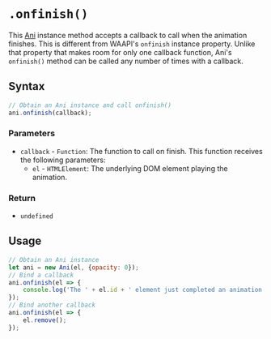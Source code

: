 # `.onfinish()`
This [Ani](..) instance method accepts a callback to call when the animation finishes. This is different from WAAPI's `onfinish` instance property. Unlike that property that makes room for only one callback function, Ani's `onfinish()` method can be called any number of times with a callback.

## Syntax

```js
// Obtain an Ani instance and call onfinish()
ani.onfinish(callback);
```

### Parameters
+ `callback` - `Function`: The function to call on finish. This function receives the following parameters:
    + `el` - `HTMLElement`: The underlying DOM element playing the animation.

### Return
+ `undefined`

## Usage

```js
// Obtain an Ani instance
let ani = new Ani(el, {opacity: 0});
// Bind a callback
ani.onfinish(el => {
    console.log('The ' + el.id + ' element just completed an animation!');
});
// Bind another callback
ani.onfinish(el => {
    el.remove();
});
```